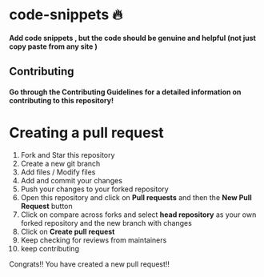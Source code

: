 # code-snippets 🔥

#### Add code snippets , but the code should be genuine and helpful (not just copy paste from any site )

## Contributing

#### Go through the Contributing Guidelines for a detailed information on contributing to this repository!


# Creating a pull request

1. Fork and Star this repository
2. Create a new git branch
3. Add files / Modify files
4. Add and commit your changes
5. Push your changes to your forked repository
6. Open this repository and click on **Pull requests** and then the **New Pull Request** button
7. Click on compare across forks and select **head repository** as your own forked repository and the new branch with changes
8. Click on **Create pull request**
9. Keep checking for reviews from maintainers
10. keep contributing

Congrats!! You have created a new pull request!!
